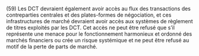 (59) Les DCT devraient également avoir accès au flux des transactions des contreparties centrales et des plates-formes de négociation, et ces infrastructures de marché devraient avoir accès aux systèmes de règlement de titres exploités par les DCT. Cet accès ne peut être refusé que s’il représente une menace pour le fonctionnement harmonieux et ordonné des marchés financiers ou crée un risque systémique et ne peut être refusé au motif de la perte de parts de marché.